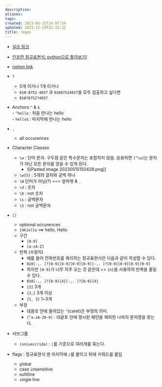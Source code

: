 ```yaml
---
description:
aliases: 
tags: 
created: 2023-05-15T14:07:54
updated: 2023-12-29T22:15:32
title: regex
---
```

- [실습 링크](https://regexr.com/5nvc2)
- [인프런 정규표현식: python으로 톺아보기](https://www.inflearn.com/course/%ED%8C%8C%EC%9D%B4%EC%8D%AC-%EC%A0%95%EA%B7%9C%ED%91%9C%ED%98%84%EC%8B%9D/dashboard)]
- [notion link](https://paullabworkspace.notion.site/1c57fc683c33468d95e7a490b6f66c95)

- `?` 
	- 0개 이거나 1개 이거나
	- `010-8752-4037` 과 `01087524037`을 모두 검출하고 싶다면
	- `010?8752?4037` 
- Anchors `^` & `$`  
		- `^hello` : 처음 만나는 hello  
		- `hello$` : 마지막에 만나는 hello
- `.` 
	- all occurences
- Character Classes
	- `\w` : 단어 문자. 구두점 같은 특수문자는 포함하지 않음. 응용하면 `[^\w]`는 문자가 아닌 모든 문자를 얻을 수 있게 된다.
		- ![[Pasted image 20230515150429.png]]
	- `\w{5}` : 5개의 글자와 공백 하나
	- `\W` 단어가 아님(?) ==> 알파벳 & `_`
	- `\d` : 숫자
	- `\D` : not 숫자
	- `\s` : 공백문자
	- `\S` : not 공백문자
- `[]` 
	- optional occurences
	- `[Hh]ello` ==> hello, Hello
	- 구간
		- `[0-9]`
		- `[a-zA-Z]`
	- 반복 (수량자)
		- 예를 들어 전화번호를 쿼리하는 정규표현식은 다음과 같이 작성할 수 있다.
		- `010[-,. ]?[0-9][0-9][0-9][0-9][-,. ]?[0-9][0-9][0-9][0-9]`
		- 하지만 `[0-9]`가 너무 자주 오는 것 같은데 => `{n}`을 사용하여 반복을 줄일 수 있다.
		- `010[-,. ]?[0-9]{4}[-,. ]?[0-9]{4}`
		- `{3}` 3개
		- `{3,}` 3개 이상
		- `{1, 3}` 1~3개
	- 부정
		- 대괄호 안에 들어있는 `^`(caret)은 부정의 의미.
		- `[^a-zA-Z0-9]` : 대괄호 안에 명시된 패턴을 제외한 나머지 문자열을 찾는다.
- 서브그룹
	- `(on|ues|rida)` :  `|`를 기준으로 여러개를 묶는다.
- flags : 정규표현식 맨 마지막에 `/`를 붙이고 뒤에 키워드를 붙임
	- `g`lobal
	- case `i`nsensitive
	- `m`ultiline
	- `s`ingle line
